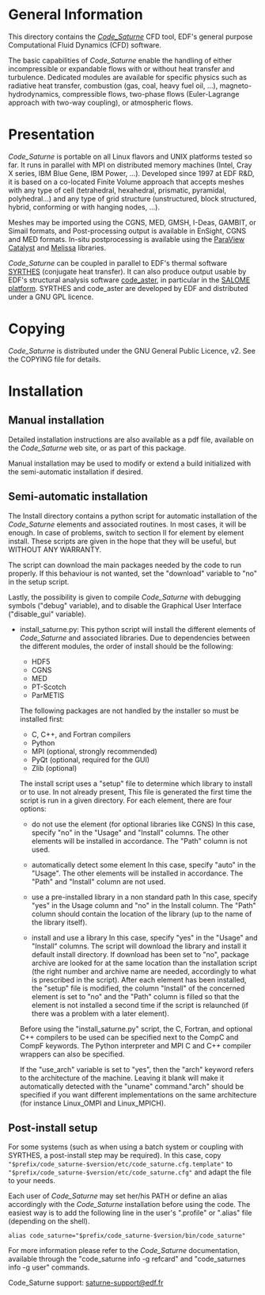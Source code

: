 General Information
===================

This directory contains the [_Code_Saturne_](https://code-saturne.org) CFD tool,
EDF's general purpose Computational Fluid Dynamics (CFD) software.

The basic capabilities of _Code_Saturne_ enable the handling of either
incompressible or expandable flows with or without heat transfer and
turbulence. Dedicated modules are available for specific physics such as
radiative heat transfer, combustion (gas, coal, heavy fuel oil, ...),
magneto-hydrodynamics, compressible flows, two-phase flows
(Euler-Lagrange approach with two-way coupling), or atmospheric flows.

Presentation
============

_Code_Saturne_ is portable on all Linux flavors and UNIX platforms tested so far.
It runs in parallel with MPI on distributed memory machines (Intel, Cray X series,
IBM Blue Gene, IBM Power, ...).
Developed since 1997 at EDF R&D, it is based on a co-located Finite Volume
approach that accepts meshes with any type of cell (tetrahedral, hexahedral,
prismatic, pyramidal, polyhedral...) and any type of grid structure
(unstructured, block structured, hybrid, conforming or with hanging nodes, ...).

Meshes may be imported using the CGNS, MED, GMSH, I-Deas, GAMBIT, or Simail
formats, and Post-processing output is available in EnSight, CGNS
and MED formats. In-situ postprocessing is available using the
[ParaView Catalyst](https://www.paraview.org/in-situ) and
[Melissa](https://melissa-sa.github.io) libraries.

_Code_Saturne_ can be coupled in parallel to EDF's thermal software
[SYRTHES](https://www.edf.fr/en/the-edf-group/world-s-largest-power-company/activities/research-and-development/scientific-communities/simulation-softwares?logiciel=10818)
(conjugate heat transfer). It can also produce output usable by EDF's structural
analysis software [code_aster](https://code-aster.org), in particular in the
[SALOME platform](https://www.salome-platform.org/). SYRTHES and
code_aster are developed by EDF and distributed under a GNU GPL licence.

Copying
=======

_Code_Saturne_ is distributed under the GNU General Public Licence, v2.
See the COPYING file for details.

Installation
============

Manual installation
-------------------

Detailed installation instructions are also available as a pdf file,
available on the _Code_Saturne_ web site, or as part of this package.

Manual installation may be used to modify or extend a build
initialized with the semi-automatic installation if desired.

Semi-automatic installation
---------------------------

The Install directory contains a python script for automatic
installation of the _Code_Saturne_ elements and associated routines.
In most cases, it will be enough. In case of problems, switch to
section II for element by element install.
These scripts are given in the hope that they will be useful, but
WITHOUT ANY WARRANTY.

The script can download the main packages needed by the code to run
properly. If this behaviour is not wanted, set the "download" variable
to "no" in the setup script.

Lastly, the possibility is given to compile _Code_Saturne_ with debugging symbols
("debug" variable), and to disable the Graphical User Interface ("disable_gui"
variable).

* install_saturne.py:
  This python script will install the different elements of _Code_Saturne_ and
  associated libraries. Due to dependencies between the different modules, the
  order of install should be the following:

  - HDF5
  - CGNS
  - MED
  - PT-Scotch
  - ParMETIS

  The following packages are not handled by the installer so must be installed
  first:

  - C, C++, and Fortran compilers
  - Python
  - MPI (optional, strongly recommended)
  - PyQt (optional, required for the GUI)
  - Zlib (optional)

  The install script uses a "setup" file to determine which library to
  install or to use. In not already present, This file is generated the
  first time the script is run in a given directory.
  For each element, there are four options:

  - do not use the element (for optional libraries like CGNS)
     In this case, specify "no" in the "Usage" and "Install" columns. The other
     elements will be installed in accordance. The "Path" column is not used.

  - automatically detect some element
     In this case, specify "auto" in the "Usage". The other elements will be
      installed in accordance. The "Path" and "Install" column are not used.

  - use a pre-installed library in a non standard path
     In this case, specify "yes" in the Usage column and "no" in the Install
     column. The "Path" column should contain the location of the library
     (up to the name of the library itself).

  - install and use a library
     In this case, specify "yes" in the "Usage" and "Install" columns. The
     script will download the library and install it default install directory.
     If download has been set to "no", package archive are looked for at the
     same location than the installation script (the right number and archive
     name are needed, accordingly to what is prescribed in the script).
     After each element has been installed, the "setup" file is modified, the
     column "Install" of the concerned element is set to "no" and the "Path"
     column is filled so that the element is not installed a second time if
     the script is relaunched (if there was a problem with a later element).

   Before using the "install_saturne.py" script, the C, Fortran, and optional
   C++ compilers to be used can be specified next to the CompC and CompF
   keywords. The Python interpreter and MPI C and C++ compiler wrappers
   can also be specified.

   If the "use_arch" variable is set to "yes", then the "arch" keyword refers
   to the architecture of the machine. Leaving it blank will make it
   automatically detected with the "uname" command."arch" should be specified
   if you want different implementations on the same architecture
   (for instance Linux_OMPI and Linux_MPICH).

Post-install setup
------------------

For some systems (such as when using a batch system or coupling with SYRTHES,
a post-install step may be required). In this case, copy
`"$prefix/code_saturne-$version/etc/code_saturne.cfg.template"` to
`"$prefix/code_saturne-$version/etc/code_saturne.cfg"` and adapt the file to
your needs.

Each user of _Code_Saturne_ may set her/his PATH or define an alias accordingly
with the _Code_Saturne_ installation before using the code.
The easiest way is to add the following
line in the user's ".profile" or ".alias" file (depending on the shell).

`alias code_saturne="$prefix/code_saturne-$version/bin/code_saturne"`

For more information please refer to the _Code_Saturne_ documentation, available
through the "code_saturne info -g refcard" and "code_saturnes info -g user"
commands.

Code_Saturne support: saturne-support@edf.fr
